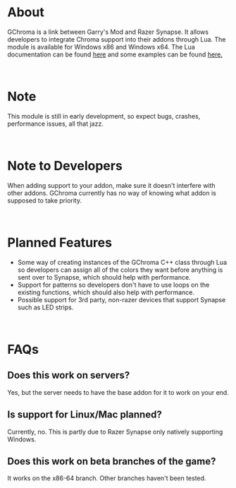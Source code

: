 # About
 GChroma is a link between Garry's Mod and Razer Synapse. It allows developers to integrate Chroma support into their addons through Lua. The module is available for Windows x86 and Windows x64. The Lua documentation can be found [here](https://github.com/LambdaGaming/GChroma/blob/main/doc.md) and some examples can be found [here.](https://github.com/LambdaGaming/GChroma/tree/main/Addons)

&nbsp;

# Note
 This module is still in early development, so expect bugs, crashes, performance issues, all that jazz.

&nbsp;

# Note to Developers
 When adding support to your addon, make sure it doesn't interfere with other addons. GChroma currently has no way of knowing what addon is supposed to take priority.

&nbsp;

# Planned Features
- Some way of creating instances of the GChroma C++ class through Lua so developers can assign all of the colors they want before anything is sent over to Synapse, which should help with performance.
- Support for patterns so developers don't have to use loops on the existing functions, which should also help with performance.
- Possible support for 3rd party, non-razer devices that support Synapse such as LED strips.

&nbsp;

# FAQs
 ## Does this work on servers?
 Yes, but the server needs to have the base addon for it to work on your end.

 ## Is support for Linux/Mac planned?
 Currently, no. This is partly due to Razer Synapse only natively supporting Windows.

 ## Does this work on beta branches of the game?
 It works on the x86-64 branch. Other branches haven't been tested.
